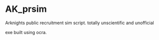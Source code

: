 # AK_prsim
Arknights public recruitment sim script. totally unscientific and unofficial

exe built using ocra.
